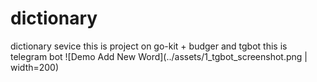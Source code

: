 # dictionary
dictionary sevice
this is project on go-kit + budger and
tgbot this is telegram bot
![Demo Add New Word](../assets/1_tgbot_screenshot.png | width=200)
